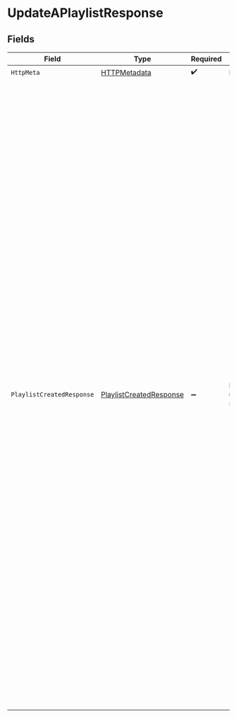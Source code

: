 # UpdateAPlaylistResponse


## Fields

| Field                                                                                                                                                                                                                                                                                                                                                                                                                                                                                                                                                                                                                                                                                                                                                                                                                                                                                                                                                                                                                                                                                                                                                                                                                                                                                                                                                                                        | Type                                                                                                                                                                                                                                                                                                                                                                                                                                                                                                                                                                                                                                                                                                                                                                                                                                                                                                                                                                                                                                                                                                                                                                                                                                                                                                                                                                                         | Required                                                                                                                                                                                                                                                                                                                                                                                                                                                                                                                                                                                                                                                                                                                                                                                                                                                                                                                                                                                                                                                                                                                                                                                                                                                                                                                                                                                     | Description                                                                                                                                                                                                                                                                                                                                                                                                                                                                                                                                                                                                                                                                                                                                                                                                                                                                                                                                                                                                                                                                                                                                                                                                                                                                                                                                                                                  | Example                                                                                                                                                                                                                                                                                                                                                                                                                                                                                                                                                                                                                                                                                                                                                                                                                                                                                                                                                                                                                                                                                                                                                                                                                                                                                                                                                                                      |
| -------------------------------------------------------------------------------------------------------------------------------------------------------------------------------------------------------------------------------------------------------------------------------------------------------------------------------------------------------------------------------------------------------------------------------------------------------------------------------------------------------------------------------------------------------------------------------------------------------------------------------------------------------------------------------------------------------------------------------------------------------------------------------------------------------------------------------------------------------------------------------------------------------------------------------------------------------------------------------------------------------------------------------------------------------------------------------------------------------------------------------------------------------------------------------------------------------------------------------------------------------------------------------------------------------------------------------------------------------------------------------------------- | -------------------------------------------------------------------------------------------------------------------------------------------------------------------------------------------------------------------------------------------------------------------------------------------------------------------------------------------------------------------------------------------------------------------------------------------------------------------------------------------------------------------------------------------------------------------------------------------------------------------------------------------------------------------------------------------------------------------------------------------------------------------------------------------------------------------------------------------------------------------------------------------------------------------------------------------------------------------------------------------------------------------------------------------------------------------------------------------------------------------------------------------------------------------------------------------------------------------------------------------------------------------------------------------------------------------------------------------------------------------------------------------- | -------------------------------------------------------------------------------------------------------------------------------------------------------------------------------------------------------------------------------------------------------------------------------------------------------------------------------------------------------------------------------------------------------------------------------------------------------------------------------------------------------------------------------------------------------------------------------------------------------------------------------------------------------------------------------------------------------------------------------------------------------------------------------------------------------------------------------------------------------------------------------------------------------------------------------------------------------------------------------------------------------------------------------------------------------------------------------------------------------------------------------------------------------------------------------------------------------------------------------------------------------------------------------------------------------------------------------------------------------------------------------------------- | -------------------------------------------------------------------------------------------------------------------------------------------------------------------------------------------------------------------------------------------------------------------------------------------------------------------------------------------------------------------------------------------------------------------------------------------------------------------------------------------------------------------------------------------------------------------------------------------------------------------------------------------------------------------------------------------------------------------------------------------------------------------------------------------------------------------------------------------------------------------------------------------------------------------------------------------------------------------------------------------------------------------------------------------------------------------------------------------------------------------------------------------------------------------------------------------------------------------------------------------------------------------------------------------------------------------------------------------------------------------------------------------- | -------------------------------------------------------------------------------------------------------------------------------------------------------------------------------------------------------------------------------------------------------------------------------------------------------------------------------------------------------------------------------------------------------------------------------------------------------------------------------------------------------------------------------------------------------------------------------------------------------------------------------------------------------------------------------------------------------------------------------------------------------------------------------------------------------------------------------------------------------------------------------------------------------------------------------------------------------------------------------------------------------------------------------------------------------------------------------------------------------------------------------------------------------------------------------------------------------------------------------------------------------------------------------------------------------------------------------------------------------------------------------------------- |
| `HttpMeta`                                                                                                                                                                                                                                                                                                                                                                                                                                                                                                                                                                                                                                                                                                                                                                                                                                                                                                                                                                                                                                                                                                                                                                                                                                                                                                                                                                                   | [HTTPMetadata](../../Models/Components/HTTPMetadata.md)                                                                                                                                                                                                                                                                                                                                                                                                                                                                                                                                                                                                                                                                                                                                                                                                                                                                                                                                                                                                                                                                                                                                                                                                                                                                                                                                      | :heavy_check_mark:                                                                                                                                                                                                                                                                                                                                                                                                                                                                                                                                                                                                                                                                                                                                                                                                                                                                                                                                                                                                                                                                                                                                                                                                                                                                                                                                                                           | N/A                                                                                                                                                                                                                                                                                                                                                                                                                                                                                                                                                                                                                                                                                                                                                                                                                                                                                                                                                                                                                                                                                                                                                                                                                                                                                                                                                                                          |                                                                                                                                                                                                                                                                                                                                                                                                                                                                                                                                                                                                                                                                                                                                                                                                                                                                                                                                                                                                                                                                                                                                                                                                                                                                                                                                                                                              |
| `PlaylistCreatedResponse`                                                                                                                                                                                                                                                                                                                                                                                                                                                                                                                                                                                                                                                                                                                                                                                                                                                                                                                                                                                                                                                                                                                                                                                                                                                                                                                                                                    | [PlaylistCreatedResponse](../../Models/Components/PlaylistCreatedResponse.md)                                                                                                                                                                                                                                                                                                                                                                                                                                                                                                                                                                                                                                                                                                                                                                                                                                                                                                                                                                                                                                                                                                                                                                                                                                                                                                                | :heavy_minus_sign:                                                                                                                                                                                                                                                                                                                                                                                                                                                                                                                                                                                                                                                                                                                                                                                                                                                                                                                                                                                                                                                                                                                                                                                                                                                                                                                                                                           | Playlist updated successfully                                                                                                                                                                                                                                                                                                                                                                                                                                                                                                                                                                                                                                                                                                                                                                                                                                                                                                                                                                                                                                                                                                                                                                                                                                                                                                                                                                | {<br/>"success": true,<br/>"data": {<br/>"id": "e3dfdf15-16bb-4835-98b9-484c1e4320cc",<br/>"name": "playist",<br/>"referenceId": "a1",<br/>"type": "smart",<br/>"description": "This is a playlist",<br/>"playOrder": "createdDate ASC",<br/>"metadata": {<br/>"createdDate": {<br/>"startDate": "2024-11-11",<br/>"endDate": "2024-12-12"<br/>},<br/>"updatedDate": {<br/>"startDate": "2024-11-11",<br/>"endDate": "2024-12-12"<br/>}<br/>},<br/>"mediaList": [<br/>{<br/>"createdAt": "2024-11-12T05:58:38.000708Z",<br/>"duration": "00:00:10",<br/>"id": "942e0ced-146b-487e-988f-6de578de1000",<br/>"sourceResolution": "1080p",<br/>"status": "Ready",<br/>"thumbnail": "https://venus-images.fastpix.dev/ff31b32e-4979-4d2b-ad2a-685af43c9902/thumbnail.png"<br/>},<br/>{<br/>"createdAt": "2024-12-05T07:23:18.000108Z",<br/>"duration": "00:00:10",<br/>"id": "6d12262b-0686-4131-9de2-bb515f7c0f38",<br/>"sourceResolution": "1080p",<br/>"status": "Ready",<br/>"thumbnail": "https://mercury-images.fastpix.dev/e49a0d7b-6f2c-4743-84d1-45522cc20ded/thumbnail.png"<br/>},<br/>{<br/>"createdAt": "2024-12-05T07:21:15.000508Z",<br/>"duration": "00:00:10",<br/>"id": "a1cd180e-f9b5-4e99-9d44-b9c9baabad89",<br/>"sourceResolution": "1080p",<br/>"status": "Ready",<br/>"thumbnail": "https://mercury-images.fastpix.dev/e49a0d7b-6f2c-4743-84d1-45522cc20ded/thumbnail.png"<br/>}<br/>],<br/>"workspaceId": "d760b903-86ef-44d6-9b73-334130e0cf2d",<br/>"createdAt": "2025-06-04T13:29:39.409886Z",<br/>"updatedAt": "2025-06-04T13:29:39.409886Z",<br/>"mediaCount": 3<br/>}<br/>} |